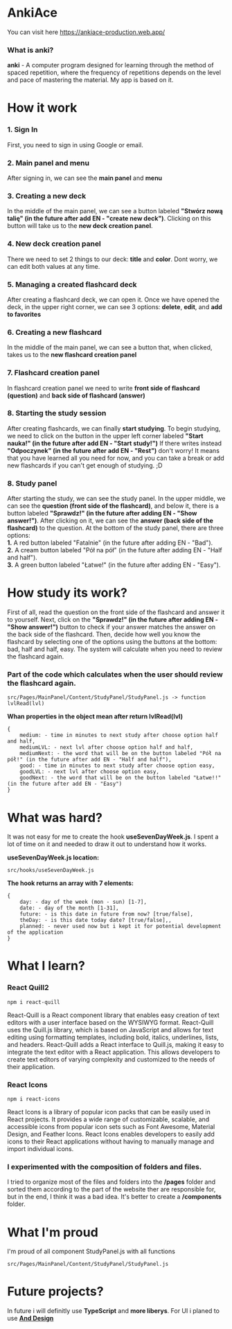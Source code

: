 # AnkiAce

You can visit here https://ankiace-production.web.app/

### What is anki?
**anki** - A computer program designed for learning through the method of spaced repetition, where the frequency of repetitions depends on the level and pace of mastering the material. My app is based on it.

# How it work
### 1. Sign In
First, you need to sign in using Google or email.

### 2. Main panel and menu
After signing in, we can see the **main panel** and **menu**

### 3. Creating a new deck
In the middle of the main panel, we can see a button labeled **"Stwórz nową talię" (in the future after add EN - "create new deck")**. Clicking on this button will take us to the **new deck creation panel**.

### 4. New deck creation panel
There we need to set 2 things to our deck: **title** and **color**. Dont worry, we can edit both values at any time.

### 5. Managing a created flashcard deck
After creating a flashcard deck, we can open it. Once we have opened the deck, in the upper right corner, we can see 3 options: **delete**, **edit**, and **add to favorites**

### 6. Creating a new flashcard
In the middle of the main panel, we can see a button that, when clicked, takes us to the **new flashcard creation panel**

### 7. Flashcard creation panel
In flashcard creation panel we need to write **front side of flashcard (question)** and **back side of flashcard (answer)**

### 8. Starting the study session
After creating flashcards, we can finally **start studying**. To begin studying, we need to click on the button in the upper left corner labeled **"Start nauka!" (in the future after add EN - "Start study!")** If there writes instead **"Odpoczynek" (in the future after add EN - "Rest")** don't worry! It means that you have learned all you need for now, and you can take a break or add new flashcards if you can't get enough of studying. ;D

### 8. Study panel
After starting the study, we can see the study panel. In the upper middle, we can see the **question (front side of the flashcard)**, and below it, there is a button labeled **"Sprawdz!" (in the future after adding EN - "Show answer!")**. After clicking on it, we can see the **answer (back side of the flashcard)** to the question. At the bottom of the study panel, there are three options:\
**1.** A red button labeled "Fatalnie" (in the future after adding EN - "Bad").\
**2.** A cream button labeled "Pół na pół" (in the future after adding EN - "Half and half").\
**3.** A green button labeled "Łatwe!" (in the future after adding EN - "Easy").


# How study its work?
First of all, read the question on the front side of the flashcard and answer it to yourself. Next, click on the **"Sprawdz!" (in the future after adding EN - "Show answer!")** button to check if your answer matches the answer on the back side of the flashcard. Then, decide how well you know the flashcard by selecting one of the options using the buttons at the bottom: bad, half and half, easy. The system will calculate when you need to review the flashcard again.

### Part of the code which calculates when the user should review the flashcard again.
```
src/Pages/MainPanel/Content/StudyPanel/StudyPanel.js -> function lvlRead(lvl)
```

**Whan properties in the object mean after return lvlRead(lvl)**
```
{
    medium: - time in minutes to next study after choose option half and half,
    mediumLVL: - next lvl after choose option half and half,
    mediumNext: - the word that will be on the button labeled "Pół na pół!" (in the future after add EN - "Half and half"),
    good: - time in minutes to next study after choose option easy,
    goodLVL: - next lvl after choose option easy,
    goodNext: - the word that will be on the button labeled "Łatwe!!" (in the future after add EN - "Easy")
}
```

# What was hard?
It was not easy for me to create the hook **useSevenDayWeek.js**. I spent a lot of time on it and needed to draw it out to understand how it works.

**useSevenDayWeek.js location:**
```
src/hooks/useSevenDayWeek.js
```
**The hook returns an array with 7 elements:**
```
{
    day: - day of the week (mon - sun) [1-7],
    date: - day of the month [1-31],
    future: - is this date in future from now? [true/false],
    theDay: - is this date today date? [true/false],,
    planned: - never used now but i kept it for potential development of the application
}
```
# What I learn?
### React Quill2
```
npm i react-quill
```
React-Quill is a React component library that enables easy creation of text editors with a user interface based on the WYSIWYG format. React-Quill uses the Quill.js library, which is based on JavaScript and allows for text editing using formatting templates, including bold, italics, underlines, lists, and headers. React-Quill adds a React interface to Quill.js, making it easy to integrate the text editor with a React application. This allows developers to create text editors of varying complexity and customized to the needs of their application.

### React Icons
```
npm i react-icons
```
React Icons is a library of popular icon packs that can be easily used in React projects. It provides a wide range of customizable, scalable, and accessible icons from popular icon sets such as Font Awesome, Material Design, and Feather Icons. React Icons enables developers to easily add icons to their React applications without having to manually manage and import individual icons.

### I experimented with the composition of folders and files.
I tried to organize most of the files and folders into the **/pages** folder and sorted them according to the part of the website ther are responsible for, but in the end, I think it was a bad idea. It's better to create a **/components** folder.

# What I'm proud
I'm proud of all component StudyPanel.js with all functions
```
src/Pages/MainPanel/Content/StudyPanel/StudyPanel.js
```

# Future projects?
In future i will definitly use **TypeScript** and **more liberys**. For UI i planed to use [**And Design**](https://ant.design/)
